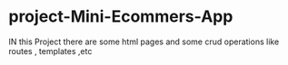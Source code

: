 # project-Mini-Ecommers-App
IN this Project there are some html pages and some crud operations like routes , templates ,etc 
